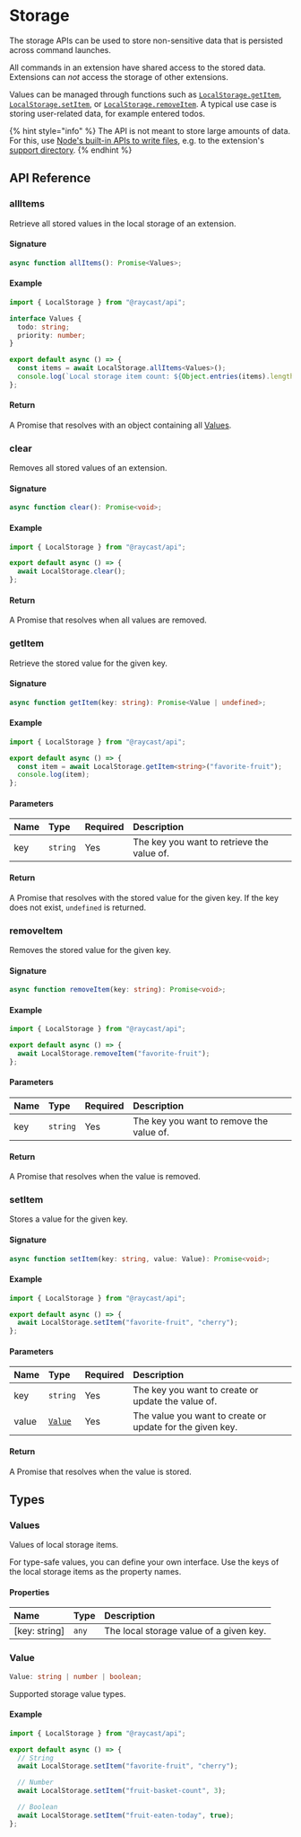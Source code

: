 <!-----------------------------------
 ⚠️⚠️⚠️
 DO NOT UPDATE THIS FILE.
 THIS MARKDOWN FILE HAS BEEN GENERATED FROM https://github.com/raycast/extensions/blob/main/docs/api-reference/storage.md.
 PLEASE UPDATE THAT ONE INSTEAD.
 ⚠️⚠️⚠️
------------------------------------>
# Storage

The storage APIs can be used to store non-sensitive data that is persisted across command launches.

All commands in an extension have shared access to the stored data. Extensions can _not_ access the storage of other extensions.

Values can be managed through functions such as [`LocalStorage.getItem`](storage.md#getitem), [`LocalStorage.setItem`](storage.md#setitem), or [`LocalStorage.removeItem`](storage.md#removeitem). A typical use case is storing user-related data, for example entered todos.

{% hint style="info" %}
The API is not meant to store large amounts of data. For this, use [Node's built-in APIs to write files](https://nodejs.dev/learn/writing-files-with-nodejs), e.g. to the extension's [support directory](environment.md#environment).
{% endhint %}

## API Reference

### allItems

Retrieve all stored values in the local storage of an extension.

#### Signature

```typescript
async function allItems(): Promise<Values>;
```

#### Example

```typescript
import { LocalStorage } from "@raycast/api";

interface Values {
  todo: string;
  priority: number;
}

export default async () => {
  const items = await LocalStorage.allItems<Values>();
  console.log(`Local storage item count: ${Object.entries(items).length}`);
};
```

#### Return

A Promise that resolves with an object containing all [Values](#values).

### clear

Removes all stored values of an extension.

#### Signature

```typescript
async function clear(): Promise<void>;
```

#### Example

```typescript
import { LocalStorage } from "@raycast/api";

export default async () => {
  await LocalStorage.clear();
};
```

#### Return

A Promise that resolves when all values are removed.

### getItem

Retrieve the stored value for the given key.

#### Signature

```typescript
async function getItem(key: string): Promise<Value | undefined>;
```

#### Example

```typescript
import { LocalStorage } from "@raycast/api";

export default async () => {
  const item = await LocalStorage.getItem<string>("favorite-fruit");
  console.log(item);
};
```

#### Parameters

| Name | Type                | Required | Description                                |
| :--- | :------------------ | :------- | :----------------------------------------- |
| key  | <code>string</code> | Yes      | The key you want to retrieve the value of. |

#### Return

A Promise that resolves with the stored value for the given key. If the key does not exist, `undefined` is returned.

### removeItem

Removes the stored value for the given key.

#### Signature

```typescript
async function removeItem(key: string): Promise<void>;
```

#### Example

```typescript
import { LocalStorage } from "@raycast/api";

export default async () => {
  await LocalStorage.removeItem("favorite-fruit");
};
```

#### Parameters

| Name | Type                | Required | Description                              |
| :--- | :------------------ | :------- | :--------------------------------------- |
| key  | <code>string</code> | Yes      | The key you want to remove the value of. |

#### Return

A Promise that resolves when the value is removed.

### setItem

Stores a value for the given key.

#### Signature

```typescript
async function setItem(key: string, value: Value): Promise<void>;
```

#### Example

```typescript
import { LocalStorage } from "@raycast/api";

export default async () => {
  await LocalStorage.setItem("favorite-fruit", "cherry");
};
```

#### Parameters

| Name  | Type                         | Required | Description                                               |
| :---- | :--------------------------- | :------- | :-------------------------------------------------------- |
| key   | <code>string</code>          | Yes      | The key you want to create or update the value of.        |
| value | <code>[Value](#value)</code> | Yes      | The value you want to create or update for the given key. |

#### Return

A Promise that resolves when the value is stored.

## Types

### Values

Values of local storage items.

For type-safe values, you can define your own interface. Use the keys of the local storage items as the property names.

#### Properties

| Name          | Type             | Description                             |
| :------------ | :--------------- | :-------------------------------------- |
| [key: string] | <code>any</code> | The local storage value of a given key. |

### Value

```typescript
Value: string | number | boolean;
```

Supported storage value types.

#### Example

```typescript
import { LocalStorage } from "@raycast/api";

export default async () => {
  // String
  await LocalStorage.setItem("favorite-fruit", "cherry");

  // Number
  await LocalStorage.setItem("fruit-basket-count", 3);

  // Boolean
  await LocalStorage.setItem("fruit-eaten-today", true);
};
```
